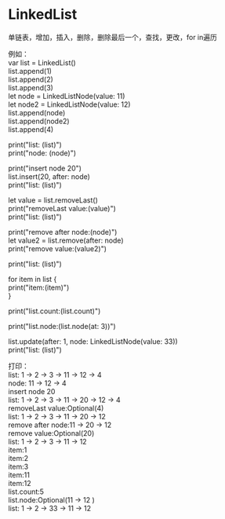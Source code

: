 # LinkedList
单链表，增加，插入，删除，删除最后一个，查找，更改，for in遍历

例如：  
var list = LinkedList<Int>()  
list.append(1)  
list.append(2)  
list.append(3)  
let node = LinkedListNode(value: 11)  
let node2 = LinkedListNode(value: 12)  
list.append(node)  
list.append(node2)  
list.append(4)  

print("list: \(list)")  
print("node: \(node)")  

print("insert node 20")  
list.insert(20, after: node)  
print("list: \(list)")  

let value = list.removeLast()  
print("removeLast value:\(value)")  
print("list: \(list)")  

print("remove after node:\(node)")  
let value2 = list.remove(after: node)  
print("remove value:\(value2)")  

print("list: \(list)")  

for item in list {  
    print("item:\(item)")  
}  

print("list.count:\(list.count)")  

print("list.node:\(list.node(at: 3))")  

list.update(after: 1, node: LinkedListNode(value: 33))  
print("list: \(list)")  

打印：  
list: 1 -> 2 -> 3 -> 11 -> 12 -> 4       
node: 11 -> 12 -> 4   
insert node 20  
list: 1 -> 2 -> 3 -> 11 -> 20 -> 12 -> 4      
removeLast value:Optional(4)  
list: 1 -> 2 -> 3 -> 11 -> 20 -> 12     
remove after node:11 -> 20 -> 12    
remove value:Optional(20)  
list: 1 -> 2 -> 3 -> 11 -> 12      
item:1  
item:2  
item:3  
item:11  
item:12  
list.count:5  
list.node:Optional(11 -> 12 )  
list: 1 -> 2 -> 33 -> 11 -> 12    

